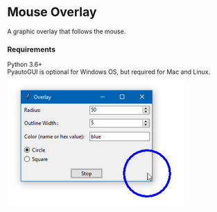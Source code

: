 # Mouse Overlay
A graphic overlay that follows the mouse.

### Requirements
Python 3.6+  
PyautoGUI is optional for Windows OS, but required for Mac and Linux.

![](https://github.com/Gprime5/Mouse-Overlay/blob/master/example.png)
